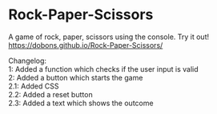 # Rock-Paper-Scissors

A game of rock, paper, scissors using the console.
Try it out!  
https://dobons.github.io/Rock-Paper-Scissors/

Changelog:  
1: Added a function which checks if the user input is valid  
2: Added a button which starts the game  
2.1: Added CSS  
2.2: Added a reset button  
2.3: Added a text which shows the outcome  
